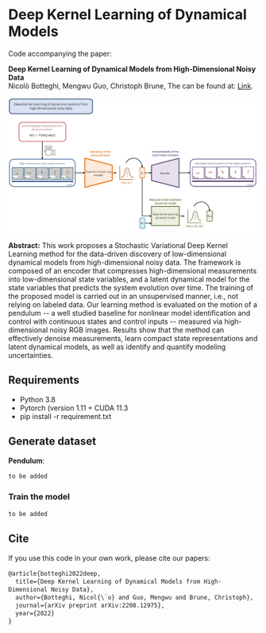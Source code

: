 # Deep Kernel Learning of Dynamical Models

Code accompanying the paper:

**Deep Kernel Learning of Dynamical Models from High-Dimensional Noisy Data**\
Nicolò Botteghi, Mengwu Guo, Christoph Brune,
The can be found at: [Link](https://arxiv.org/pdf/2208.12975.pdf).

![alt text](Figure_1.png)

**Abstract:** 
This work proposes a Stochastic Variational Deep Kernel Learning method for the data-driven discovery of low-dimensional dynamical models from high-dimensional noisy data.
The framework is composed of an encoder that compresses high-dimensional measurements into low-dimensional state variables, and a latent dynamical model for the state variables that predicts the system evolution over time. The training of the proposed model is carried out in an unsupervised manner, i.e., not relying on labeled data.
Our learning method is evaluated on the motion of a pendulum -- a well studied baseline for nonlinear model identification and control with continuous states and control inputs -- measured via high-dimensional noisy RGB images. Results show that the method can effectively denoise measurements, learn compact state representations and latent dynamical models, as well as identify and quantify modeling uncertainties.

## Requirements

* Python 3.8
* Pytorch (version 1.11 + CUDA 11.3
* pip install -r requirement.txt

## Generate dataset

**Pendulum**:
```bash
to be added
```


### Train the model
```bash
to be added
```

## Cite
If you use this code in your own work, please cite our papers:
```
@article{botteghi2022deep,
  title={Deep Kernel Learning of Dynamical Models from High-Dimensional Noisy Data},
  author={Botteghi, Nicol{\`o} and Guo, Mengwu and Brune, Christoph},
  journal={arXiv preprint arXiv:2208.12975},
  year={2022}
}

```

